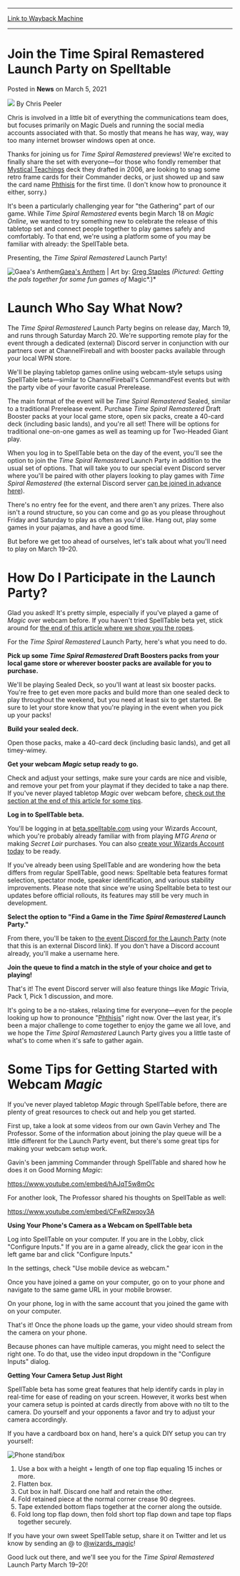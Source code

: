 
---
[Link to Wayback Machine](https://web.archive.org/web/20210310154523/https://magic.wizards.com/en/articles/archive/news/join-time-spiral-remastered-launch-party-spelltable-2021-03-05?utm_source=dlvr.it&utm_medium=twitter)

[_metadata_:author]:- "Chris Peeler"
[_metadata_:description]:- "Celebrate this historic release with a new kind of play event for everyone."
[_metadata_:generator]:- "Drupal 7 (http://drupal.org)"
[_metadata_:node]:- "1528450"
[_metadata_:publish_date]:- "2021-03-05"
[_metadata_:source]:- "div-main-content"
[_metadata_:title]:- "Join the Time Spiral Remastered Launch Party on Spelltable"
[_metadata_:wayback_capture_timestamp]:- "2021-03-10 15:45:23"
[_metadata_:wayback_raw_url]:- "https://web.archive.org/web/20210310154523id_/https://magic.wizards.com/en/articles/archive/news/join-time-spiral-remastered-launch-party-spelltable-2021-03-05?utm_source=dlvr.it&utm_medium=twitter"
[_metadata_:wayback_url]:- "https://magic.wizards.com/en/articles/archive/news/join-time-spiral-remastered-launch-party-spelltable-2021-03-05?utm_source=dlvr.it&utm_medium=twitter"
---


Join the Time Spiral Remastered Launch Party on Spelltable
==========================================================



 Posted in **News**
 on March 5, 2021 






![](https://media.magic.wizards.com/styles/auth_small/public/images/person/authorpic_Chris-Peeler_0.jpg)
By Chris Peeler




 Chris is involved in a little bit of everything the communications team does, but focuses primarily on Magic Duels and running the social media accounts associated with that. So mostly that means he has way, way, way too many internet browser windows open at once. 






Thanks for joining us for *Time Spiral Remastered* previews! We're excited to finally share the set with everyone—for those who fondly remember that [Mystical Teachings](http://gatherer.wizards.com/Pages/Card/Details.aspx?name=Mystical+Teachings) deck they drafted in 2006, are looking to snag some retro frame cards for their Commander decks, or just showed up and saw the card name [Phthisis](http://gatherer.wizards.com/Pages/Card/Details.aspx?name=Phthisis) for the first time. (I don't know how to pronounce it either, sorry.)


It's been a particularly challenging year for "the Gathering" part of our game. While *Time Spiral Remastered* events begin March 18 on *Magic Online*, we wanted to try something new to celebrate the release of this tabletop set and connect people together to play games safely and comfortably. To that end, we're using a platform some of you may be familiar with already: the SpellTable beta.


Presenting, the *Time Spiral Remastered* Launch Party!



![Gaea's Anthem](https://media.wizards.com/2021/images/daily/c4rd4r7_gaeas-anthem.png)[Gaea's Anthem](http://gatherer.wizards.com/Pages/Card/Details.aspx?name=Gaea%27s+Anthem) | Art by: [Greg Staples](https://gatherer.wizards.com/Pages/Search/Default.aspx?action=advanced&output=spoiler&method=visual&artist=+%5B%22Greg%20Staples%22%5D)
*(Pictured: Getting the pals together for some fun games of* Magic*.)*


Launch Who Say What Now?
========================


The *Time Spiral Remastered* Launch Party begins on release day, March 19, and runs through Saturday March 20. We're supporting remote play for the event through a dedicated (external) Discord server in conjunction with our partners over at ChannelFireball and with booster packs available through your local WPN store.


We'll be playing tabletop games online using webcam-style setups using SpellTable beta—similar to ChannelFireball's CommandFest events but with the party vibe of your favorite casual Prerelease.


The main format of the event will be *Time Spiral Remastered* Sealed, similar to a traditional Prerelease event. Purchase *Time Spiral Remastered* Draft Booster packs at your local game store, open six packs, create a 40-card deck (including basic lands), and you're all set! There will be options for traditional one-on-one games as well as teaming up for Two-Headed Giant play.


When you log in to SpellTable beta on the day of the event, you'll see the option to join the *Time Spiral Remastered* Launch Party in addition to the usual set of options. That will take you to our special event Discord server where you'll be paired with other players looking to play games with *Time Spiral Remastered* (the external Discord server [can be joined in advance here](https://discord.com/invite/2wQP9HHMXR)).


There's no entry fee for the event, and there aren't any prizes. There also isn't a round structure, so you can come and go as you please throughout Friday and Saturday to play as often as you'd like. Hang out, play some games in your pajamas, and have a good time.


But before we get too ahead of ourselves, let's talk about what you'll need to play on March 19–20.


How Do I Participate in the Launch Party?
=========================================


Glad you asked! It's pretty simple, especially if you've played a game of *Magic* over webcam before. If you haven't tried SpellTable beta yet, stick around for [the end of this article where we show you the ropes](#Help).


For the *Time Spiral Remastered* Launch Party, here's what you need to do.


**Pick up some *Time Spiral Remastered* Draft Boosters packs from your local game store or wherever booster packs are available for you to purchase.**


We'll be playing Sealed Deck, so you'll want at least six booster packs. You're free to get even more packs and build more than one sealed deck to play throughout the weekend, but you need at least six to get started. Be sure to let your store know that you're playing in the event when you pick up your packs!


**Build your sealed deck.**


Open those packs, make a 40-card deck (including basic lands), and get all timey-wimey.


**Get your webcam *Magic* setup ready to go.**


Check and adjust your settings, make sure your cards are nice and visible, and remove your pet from your playmat if they decided to take a nap there. If you've never played tabletop *Magic* over webcam before, [check out the section at the end of this article for some tips](#Help).


**Log in to SpellTable beta.**


You'll be logging in at [beta.spelltable.com](https://beta.spelltable.com/) using your Wizards Account, which you're probably already familiar with from playing *MTG Arena* or making *Secret Lair* purchases. You can also [create your Wizards Account today](https://myaccounts.wizards.com/) to be ready.


If you've already been using SpellTable and are wondering how the beta differs from regular SpellTable, good news: Spelltable beta features format selection, spectator mode, speaker identification, and various stability improvements. Please note that since we're using Spelltable beta to test our updates before official rollouts, its features may still be very much in development.


**Select the option to "Find a Game in the *Time Spiral Remastered* Launch Party."**


From there, you'll be taken to [the event Discord for the Launch Party](http://discord.timespiralparty.com/) (note that this is an external Discord link). If you don't have a Discord account already, you'll make a username here.


**Join the queue to find a match in the style of your choice and get to playing!**


That's it! The event Discord server will also feature things like *Magic* Trivia, Pack 1, Pick 1 discussion, and more.


It's going to be a no-stakes, relaxing time for everyone—even for the people looking up how to pronounce "[Phthisis](http://gatherer.wizards.com/Pages/Card/Details.aspx?name=Phthisis)" right now. Over the last year, it's been a major challenge to come together to enjoy the game we all love, and we hope the *Time Spiral Remastered* Launch Party gives you a little taste of what's to come when it's safe to gather again.



Some Tips for Getting Started with Webcam *Magic*
=================================================


If you've never played tabletop *Magic* through SpellTable before, there are plenty of great resources to check out and help you get started.


First up, take a look at some videos from our own Gavin Verhey and The Professor. Some of the information about joining the play queue will be a little different for the Launch Party event, but there's some great tips for making your webcam setup work.


Gavin's been jamming Commander through SpellTable and shared how he does it on Good Morning *Magic*:


<https://www.youtube.com/embed/hAJqT5w8mOc>


For another look, The Professor shared his thoughts on SpellTable as well:


<https://www.youtube.com/embed/CFwRZwqoy3A>


**Using Your Phone's Camera as a Webcam on SpellTable beta**


Log into SpellTable on your computer. If you are in the Lobby, click "Configure Inputs." If you are in a game already, click the gear icon in the left game bar and click "Configure Inputs."


In the settings, check "Use mobile device as webcam."


Once you have joined a game on your computer, go on to your phone and navigate to the same game URL in your mobile browser.


On your phone, log in with the same account that you joined the game with on your computer.


That's it! Once the phone loads up the game, your video should stream from the camera on your phone.


Because phones can have multiple cameras, you might need to select the right one. To do that, use the video input dropdown in the "Configure Inputs" dialog.


**Getting Your Camera Setup Just Right**


SpellTable beta has some great features that help identify cards in play in real-time for ease of reading on your screen. However, it works best when your camera setup is pointed at cards directly from above with no tilt to the camera. Do yourself and your opponents a favor and try to adjust your camera accordingly.


If you have a cardboard box on hand, here's a quick DIY setup you can try yourself:


![Phone stand/box](https://media.wizards.com/2021/images/daily/Ehs6sEsDse.png)


1. Use a box with a height + length of one top flap equaling 15 inches or more.
2. Flatten box.
3. Cut box in half. Discard one half and retain the other.
4. Fold retained piece at the normal corner crease 90 degrees.
5. Tape extended bottom flaps together at the corner along the outside.
6. Fold long top flap down, then fold short top flap down and tape top flaps together securely.

If you have your own sweet SpellTable setup, share it on Twitter and let us know by sending an @ to [@wizards\_magic](https://twitter.com/wizards_magic)!


Good luck out there, and we'll see you for the *Time Spiral Remastered* Launch Party March 19–20!







